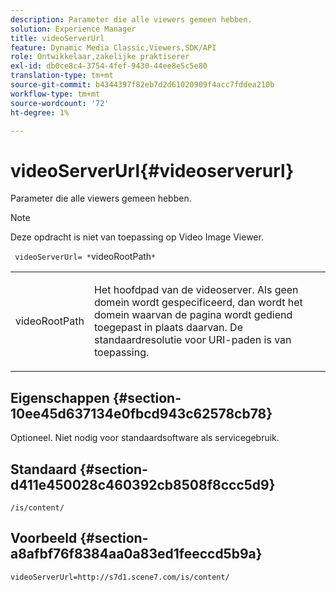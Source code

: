```yaml
---
description: Parameter die alle viewers gemeen hebben.
solution: Experience Manager
title: videoServerUrl
feature: Dynamic Media Classic,Viewers,SDK/API
role: Ontwikkelaar,zakelijke praktiserer
exl-id: db0ce8c4-3754-4fef-9430-44ee8e5c5e80
translation-type: tm+mt
source-git-commit: b4344397f82eb7d2d61020909f4acc7fddea210b
workflow-type: tm+mt
source-wordcount: '72'
ht-degree: 1%

---
```


# videoServerUrl{#videoserverurl}

Parameter die alle viewers gemeen hebben.

>[!NOTE]
>
>Deze opdracht is niet van toepassing op Video Image Viewer.

` videoServerUrl= *`videoRootPath`*`

<table id="table_9B98C97485DD4DEB8A6ECBCE8DF6B886"> 
 <tbody> 
  <tr> 
   <td colname="col1"> <p> <span class="codeph"> <span class="varname"> videoRootPath</span> </span> </p> </td> 
   <td colname="col2"> <p> Het hoofdpad van de videoserver. Als geen domein wordt gespecificeerd, dan wordt het domein waarvan de pagina wordt gediend toegepast in plaats daarvan. De standaardresolutie voor URI-paden is van toepassing. </p> </td> 
  </tr> 
 </tbody> 
</table>

## Eigenschappen {#section-10ee45d637134e0fbcd943c62578cb78}

Optioneel. Niet nodig voor standaardsoftware als servicegebruik.

## Standaard {#section-d411e450028c460392cb8508f8ccc5d9}

`/is/content/`

## Voorbeeld {#section-a8afbf76f8384aa0a83ed1feeccd5b9a}

```
videoServerUrl=http://s7d1.scene7.com/is/content/
```
